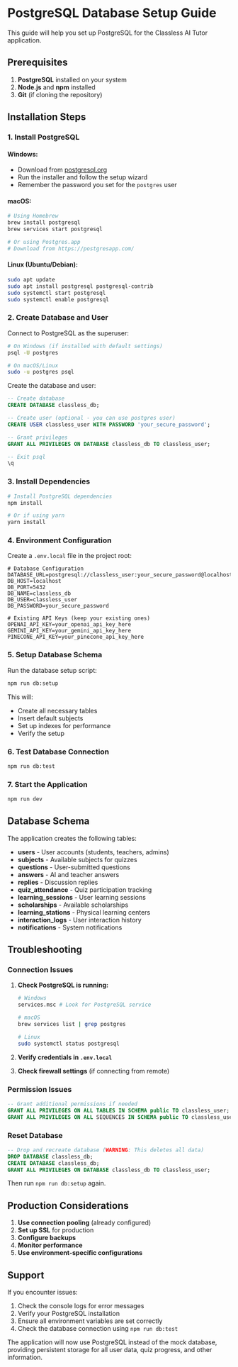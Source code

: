 # PostgreSQL Database Setup Guide

This guide will help you set up PostgreSQL for the Classless AI Tutor application.

## Prerequisites

1. **PostgreSQL** installed on your system
2. **Node.js** and **npm** installed
3. **Git** (if cloning the repository)

## Installation Steps

### 1. Install PostgreSQL

#### Windows:

- Download from [postgresql.org](https://www.postgresql.org/download/windows/)
- Run the installer and follow the setup wizard
- Remember the password you set for the `postgres` user

#### macOS:

```bash
# Using Homebrew
brew install postgresql
brew services start postgresql

# Or using Postgres.app
# Download from https://postgresapp.com/
```

#### Linux (Ubuntu/Debian):

```bash
sudo apt update
sudo apt install postgresql postgresql-contrib
sudo systemctl start postgresql
sudo systemctl enable postgresql
```

### 2. Create Database and User

Connect to PostgreSQL as the superuser:

```bash
# On Windows (if installed with default settings)
psql -U postgres

# On macOS/Linux
sudo -u postgres psql
```

Create the database and user:

```sql
-- Create database
CREATE DATABASE classless_db;

-- Create user (optional - you can use postgres user)
CREATE USER classless_user WITH PASSWORD 'your_secure_password';

-- Grant privileges
GRANT ALL PRIVILEGES ON DATABASE classless_db TO classless_user;

-- Exit psql
\q
```

### 3. Install Dependencies

```bash
# Install PostgreSQL dependencies
npm install

# Or if using yarn
yarn install
```

### 4. Environment Configuration

Create a `.env.local` file in the project root:

```env
# Database Configuration
DATABASE_URL=postgresql://classless_user:your_secure_password@localhost:5432/classless_db
DB_HOST=localhost
DB_PORT=5432
DB_NAME=classless_db
DB_USER=classless_user
DB_PASSWORD=your_secure_password

# Existing API Keys (keep your existing ones)
OPENAI_API_KEY=your_openai_api_key_here
GEMINI_API_KEY=your_gemini_api_key_here
PINECONE_API_KEY=your_pinecone_api_key_here
```

### 5. Setup Database Schema

Run the database setup script:

```bash
npm run db:setup
```

This will:

- Create all necessary tables
- Insert default subjects
- Set up indexes for performance
- Verify the setup

### 6. Test Database Connection

```bash
npm run db:test
```

### 7. Start the Application

```bash
npm run dev
```

## Database Schema

The application creates the following tables:

- **users** - User accounts (students, teachers, admins)
- **subjects** - Available subjects for quizzes
- **questions** - User-submitted questions
- **answers** - AI and teacher answers
- **replies** - Discussion replies
- **quiz_attendance** - Quiz participation tracking
- **learning_sessions** - User learning sessions
- **scholarships** - Available scholarships
- **learning_stations** - Physical learning centers
- **interaction_logs** - User interaction history
- **notifications** - System notifications

## Troubleshooting

### Connection Issues

1. **Check PostgreSQL is running:**

   ```bash
   # Windows
   services.msc # Look for PostgreSQL service

   # macOS
   brew services list | grep postgres

   # Linux
   sudo systemctl status postgresql
   ```

2. **Verify credentials in `.env.local`**

3. **Check firewall settings** (if connecting from remote)

### Permission Issues

```sql
-- Grant additional permissions if needed
GRANT ALL PRIVILEGES ON ALL TABLES IN SCHEMA public TO classless_user;
GRANT ALL PRIVILEGES ON ALL SEQUENCES IN SCHEMA public TO classless_user;
```

### Reset Database

```sql
-- Drop and recreate database (WARNING: This deletes all data)
DROP DATABASE classless_db;
CREATE DATABASE classless_db;
GRANT ALL PRIVILEGES ON DATABASE classless_db TO classless_user;
```

Then run `npm run db:setup` again.

## Production Considerations

1. **Use connection pooling** (already configured)
2. **Set up SSL** for production
3. **Configure backups**
4. **Monitor performance**
5. **Use environment-specific configurations**

## Support

If you encounter issues:

1. Check the console logs for error messages
2. Verify your PostgreSQL installation
3. Ensure all environment variables are set correctly
4. Check the database connection using `npm run db:test`

The application will now use PostgreSQL instead of the mock database, providing persistent storage for all user data, quiz progress, and other information.
